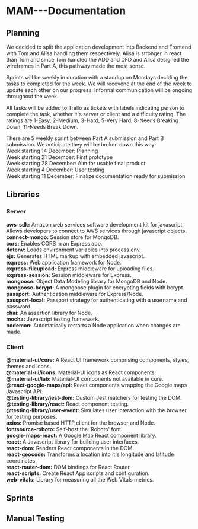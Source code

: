 # MAM---Documentation

## Planning

We decided to split the application development into Backend and Frontend with Tom and Alisa handling them respectively. Alisa is stronger in react than Tom and since Tom handled the ADD and DFD and Alisa designed the wireframes in Part A, this pathway made the most sense.

Sprints will be weekly in duration with a standup on Mondays deciding the tasks to completed for the week. We will recovene at the end of the week to update each other on our progress. Informal communication will be ongoing throughout the week.

All tasks will be added to Trello as tickets with labels indicating person to complete the task, whether it's server or client and a difficulty rating. The ratings are 1-Easy, 2-Medium, 3-Hard, 5-Very Hard, 8-Needs Breaking Down, 11-Needs Break Down.

There are 5 weekly sprint between Part A submission and Part B submission. We anticipate they will be broken down this way:<br>
Week starting 14 December: Planning<br>
Week starting 21 December: First prototype<br>
Week starting 28 December: Aim for usable final product<br>
Week starting 4 December: User testing<br>
Week starting 11 December: Finalize documentation ready for submission

## Libraries

### Server

**aws-sdk:** Amazon web services software development kit for javascript. Allows developers to connect to AWS services through javascript objects.<br>
**connect-mongo:** Session store for MongoDB.<br>
**cors:** Enables CORS in an Express app.<br>
**dotenv:** Loads environment variables into process.env.<br>
**ejs:** Generates HTML markup with embedded javascript.<br>
**express:** Web application framework for Node.<br>
**express-fileupload:** Express middleware for uploading files.<br>
**express-session:** Session middleware for Express.<br>
**mongoose:** Object Data Modeling library for MongoDB and Node.<br>
**mongoose-bcrypt:** A mongoose plugin for encrypting fields with bcrypt.<br>
**passport:** Authentication middleware for Express/Node.<br>
**passport-local:** Passport strategy for authenticating with a username and password.<br>
**chai:** An assertion library for Node.<br>
**mocha:** Javascript testing framework.<br>
**nodemon:** Automatically restarts a Node application when changes are made.<br>

### Client

**@material-ui/core:** A React UI framework comprising components, styles, themes and icons.<br>
**@material-ui/icons:** Material-UI icons as React components.<br>
**@material-ui/lab:** Material-UI components not available in core.<br>
**@react-google-maps/api:** React components wrapping the Google maps Javascript API.<br>
**@testing-library/jest-dom:** Custom Jest matchers for testing the DOM.<br>
**@testing-library/react:** React component testing.<br>
**@testing-library/user-event:** Simulates user interaction with the browser for testing purposes.<br>
**axios:** Promise based HTTP client for the browser and Node.<br>
**fontsource-roboto:** Self-host the 'Roboto' font.<br>
**google-maps-react:** A Google Map React component library.<br>
**react:** A Javascript library for building user interfaces.<br>
**react-dom:** Renders React components in the DOM.<br>
**react-geocode:** Transforms a location into it's longitude and latitude coordinates.<br>
**react-router-dom:** DOM bindings for React Router.<br>
**react-scripts:** Create React App scripts and configuration.<br>
**web-vitals:** Library for measuring all the Web Vitals metrics.<br>

## Sprints

## Manual Testing
